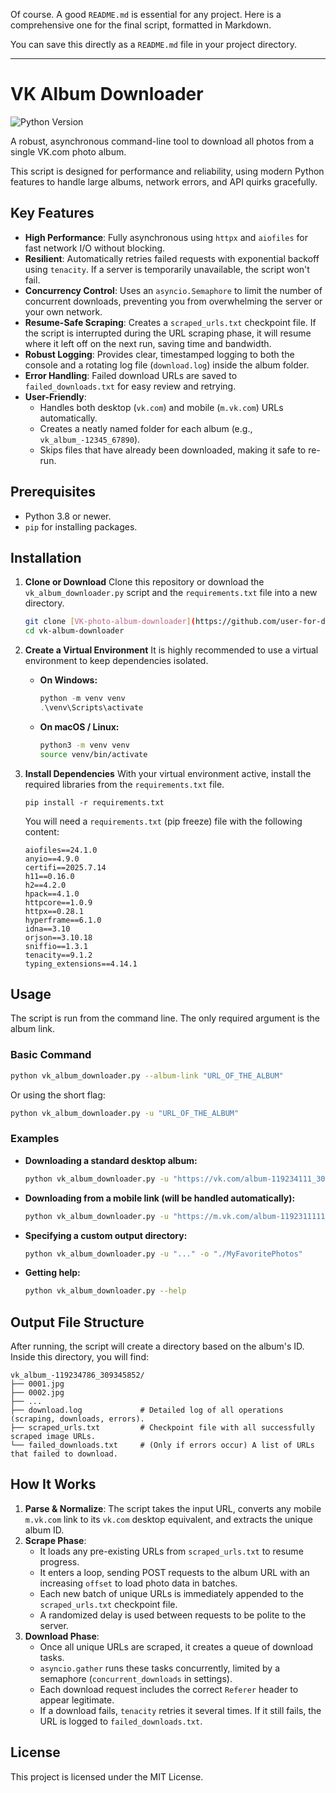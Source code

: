 Of course. A good `README.md` is essential for any project. Here is a comprehensive one for the final script, formatted in Markdown.

You can save this directly as a `README.md` file in your project directory.

---

# VK Album Downloader

![Python Version](https://img.shields.io/badge/python-3.8%2B-blue.svg)

A robust, asynchronous command-line tool to download all photos from a single VK.com photo album.

This script is designed for performance and reliability, using modern Python features to handle large albums, network errors, and API quirks gracefully.

## Key Features

-   **High Performance**: Fully asynchronous using `httpx` and `aiofiles` for fast network I/O without blocking.
-   **Resilient**: Automatically retries failed requests with exponential backoff using `tenacity`. If a server is temporarily unavailable, the script won't fail.
-   **Concurrency Control**: Uses an `asyncio.Semaphore` to limit the number of concurrent downloads, preventing you from overwhelming the server or your own network.
-   **Resume-Safe Scraping**: Creates a `scraped_urls.txt` checkpoint file. If the script is interrupted during the URL scraping phase, it will resume where it left off on the next run, saving time and bandwidth.
-   **Robust Logging**: Provides clear, timestamped logging to both the console and a rotating log file (`download.log`) inside the album folder.
-   **Error Handling**: Failed download URLs are saved to `failed_downloads.txt` for easy review and retrying.
-   **User-Friendly**:
    -   Handles both desktop (`vk.com`) and mobile (`m.vk.com`) URLs automatically.
    -   Creates a neatly named folder for each album (e.g., `vk_album_-12345_67890`).
    -   Skips files that have already been downloaded, making it safe to re-run.

## Prerequisites

-   Python 3.8 or newer.
-   `pip` for installing packages.

## Installation

1.  **Clone or Download**
    Clone this repository or download the `vk_album_downloader.py` script and the `requirements.txt` file into a new directory.

    ```bash
    git clone [VK-photo-album-downloader](https://github.com/user-for-download/VK-photo-album-downloader.git)
    cd vk-album-downloader
    ```

2.  **Create a Virtual Environment**
    It is highly recommended to use a virtual environment to keep dependencies isolated.

    *   **On Windows:**
        ```powershell
        python -m venv venv
        .\venv\Scripts\activate
        ```
    *   **On macOS / Linux:**
        ```bash
        python3 -m venv venv
        source venv/bin/activate
        ```

3.  **Install Dependencies**
    With your virtual environment active, install the required libraries from the `requirements.txt` file.

    ```
    pip install -r requirements.txt
    ```
    You will need a `requirements.txt` (pip freeze) file with the following content:
    
    ```text
    aiofiles==24.1.0
    anyio==4.9.0
    certifi==2025.7.14
    h11==0.16.0
    h2==4.2.0
    hpack==4.1.0
    httpcore==1.0.9
    httpx==0.28.1
    hyperframe==6.1.0
    idna==3.10
    orjson==3.10.18
    sniffio==1.3.1
    tenacity==9.1.2
    typing_extensions==4.14.1
    ```

## Usage

The script is run from the command line. The only required argument is the album link.

### Basic Command

```bash
python vk_album_downloader.py --album-link "URL_OF_THE_ALBUM"
```
Or using the short flag:
```bash
python vk_album_downloader.py -u "URL_OF_THE_ALBUM"
```

### Examples

*   **Downloading a standard desktop album:**
    ```bash
    python vk_album_downloader.py -u "https://vk.com/album-119234111_30934111"
    ```

*   **Downloading from a mobile link (will be handled automatically):**
    ```bash
    python vk_album_downloader.py -u "https://m.vk.com/album-1192311111_3093411111?rev=1"
    ```

*   **Specifying a custom output directory:**
    ```bash
    python vk_album_downloader.py -u "..." -o "./MyFavoritePhotos"
    ```

*   **Getting help:**
    ```bash
    python vk_album_downloader.py --help
    ```

## Output File Structure

After running, the script will create a directory based on the album's ID. Inside this directory, you will find:

```
vk_album_-119234786_309345852/
├── 0001.jpg
├── 0002.jpg
├── ...
├── download.log             # Detailed log of all operations (scraping, downloads, errors).
├── scraped_urls.txt         # Checkpoint file with all successfully scraped image URLs.
└── failed_downloads.txt     # (Only if errors occur) A list of URLs that failed to download.
```

## How It Works

1.  **Parse & Normalize**: The script takes the input URL, converts any mobile `m.vk.com` link to its `vk.com` desktop equivalent, and extracts the unique album ID.
2.  **Scrape Phase**:
    -   It loads any pre-existing URLs from `scraped_urls.txt` to resume progress.
    -   It enters a loop, sending POST requests to the album URL with an increasing `offset` to load photo data in batches.
    -   Each new batch of unique URLs is immediately appended to the `scraped_urls.txt` checkpoint file.
    -   A randomized delay is used between requests to be polite to the server.
3.  **Download Phase**:
    -   Once all unique URLs are scraped, it creates a queue of download tasks.
    -   `asyncio.gather` runs these tasks concurrently, limited by a semaphore (`concurrent_downloads` in settings).
    -   Each download request includes the correct `Referer` header to appear legitimate.
    -   If a download fails, `tenacity` retries it several times. If it still fails, the URL is logged to `failed_downloads.txt`.

## License

This project is licensed under the MIT License.